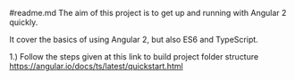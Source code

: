 #readme.md
The aim of this project is to get up and running with Angular 2 quickly.

It cover the basics of using Angular 2, but also ES6 and TypeScript.

1.) Follow the steps given at this link to build project folder structure https://angular.io/docs/ts/latest/quickstart.html


